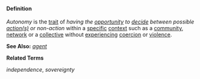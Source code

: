 #### Definition

*Autonomy* is the [trait](https://github.com/gcassel/Modular-Organization-Terminology/blob/master/terms/trait.md) of *having the [opportunity](https://github.com/gcassel/Modular-Organization-Terminology/blob/master/terms/opportunity.md) to [decide](https://github.com/gcassel/Modular-Organization-Terminology/blob/master/terms/decide.md) between possible [action(s)](https://github.com/gcassel/Modular-Organization-Terminology/blob/master/terms/act.md) or non-action* within a [specific](https://github.com/gcassel/Modular-Organization-Terminology/blob/master/terms/specific.md) [context](https://github.com/gcassel/Modular-Organization-Terminology/blob/master/terms/context.md) such as a [community](https://github.com/gcassel/Modular-Organization-Terminology/blob/master/terms/community.md), [network](https://github.com/gcassel/Modular-Organization-Terminology/blob/master/terms/network.md) or a [collective](https://github.com/gcassel/Modular-Organization-Terminology/blob/master/terms/collective.md) without [experiencing](https://github.com/gcassel/Modular-Organization-Terminology/blob/master/terms/experience.md) [coercion](https://github.com/gcassel/Modular-Organization-Terminology/blob/master/terms/coerce.md) or [violence](https://github.com/gcassel/Modular-Organization-Terminology/blob/master/terms/violence.md).

**See Also:** *[agent](https://github.com/gcassel/Modular-Organization-Terminology/blob/master/terms/agent.md)*

**Related Terms**

*independence*, *sovereignty*

